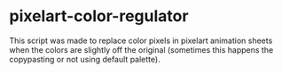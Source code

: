 # pixelart-color-regulator
This script was made to replace color pixels in pixelart animation sheets when the colors are slightly off the original (sometimes this happens the copypasting or not using default palette).
